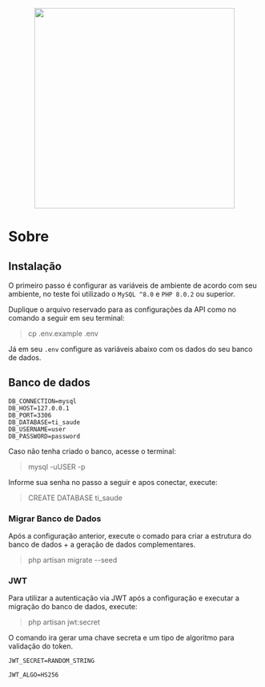 <p align="center"><a href="https://tisaude.com" target="_blank"><img src="https://app.tisaude.com/c/logo/10904_logo-ti.png" width="400"></a></p>

# Sobre



## Instalação

O primeiro passo é configurar as variáveis de ambiente de acordo com seu ambiente, no teste foi utilizado o `MySQL ^8.0` e `PHP 8.0.2` ou superior.

Duplique o arquivo reservado para as configurações da API como no comando a seguir em seu terminal:

> cp .env.example .env

Já em seu `.env` configure as variáveis abaixo com os dados do seu banco de dados.

## Banco de dados

```env
DB_CONNECTION=mysql
DB_HOST=127.0.0.1
DB_PORT=3306
DB_DATABASE=ti_saude
DB_USERNAME=user
DB_PASSWORD=password
```

Caso não tenha criado o banco, acesse o terminal:

> mysql -uUSER -p

Informe sua senha no passo a seguir e apos conectar, execute:

> CREATE DATABASE ti_saude

### Migrar Banco de Dados

Após a configuração anterior, execute o comado para criar a estrutura do banco de dados + a geração de dados complementares.

> php artisan migrate --seed

### JWT

Para utilizar a autenticação via JWT após a configuração e executar a migração do banco de dados, execute:

> php artisan jwt:secret

O comando ira gerar uma chave secreta e um tipo de algoritmo para validação do token.

```env
JWT_SECRET=RANDOM_STRING

JWT_ALGO=HS256
```
